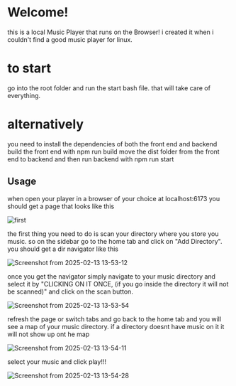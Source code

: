 # Welcome!
this is a local Music Player that runs on the Browser! i created it when i couldn't find a good music player for linux.

# to start
go into the root folder and run the start bash file. that will take care of everything. 


# alternatively

you need to install the dependencies of both the front end and backend
build the front end with npm run build
move the dist folder from the front end to backend
and then run backend with npm run start

## Usage
when open your player in a browser of your choice at localhost:6173
you should get a page that looks like this

![first](https://github.com/user-attachments/assets/ebaa019b-14dc-427a-a3a7-fa86147cb415)

the first thing you need to do is scan your directory where you store you music. so on the sidebar go to the home tab and click on "Add Directory". you should get a dir navigator like this

![Screenshot from 2025-02-13 13-53-12](https://github.com/user-attachments/assets/cc3cfbc0-f178-4e04-b242-95884165dd70)

once you get the navigator simply navigate to your music directory and select it by "CLICKING ON IT ONCE, (if you go inside the directory it will not be scanned)" and click on the scan button.


![Screenshot from 2025-02-13 13-53-54](https://github.com/user-attachments/assets/4fbded51-5d42-4471-b246-9d7120a2052f)

refresh the page or switch tabs and go back to the home tab and you will see a map of your music directory. if a directory doesnt have music on it it will not show up ont he map

![Screenshot from 2025-02-13 13-54-11](https://github.com/user-attachments/assets/6f22b960-9494-4cbf-bf59-c26fd546cc27)

select your music and click play!!!


![Screenshot from 2025-02-13 13-54-28](https://github.com/user-attachments/assets/80f01e97-f8ff-41bf-a6c1-8eaec8e4f32a)
